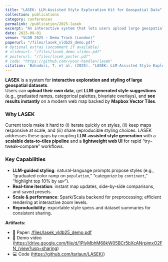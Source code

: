 ```yaml
---
title: "LASEK: LLM-Assisted Style Exploration Kit for Geospatial Data"
collection: publications
category: conferences
permalink: /publication/2025-lasek
excerpt: "An interactive system that lets users upload large geospatial datasets and rapidly explore, style, and compare layers—guided by LLM suggestions and powered by scalable vector tiles."
date: 2025-08-01
venue: "VLDB 2025 — Demo Track (London)"
paperurl: "/files/lasek_vldb25_demo.pdf"
# Optional extras (uncomment if available)
# slidesurl: "/files/lasek_demo_slides.pdf"
# posterurl: "/files/lasek_poster.pdf"
# code: "https://github.com/<your-handle>/lasek"
citation: 'Bahadori, T. et al. (2025). "LASEK: LLM-Assisted Style Exploration Kit for Geospatial Data." In Proceedings of VLDB 2025 (Demo Track).'
---
```


**LASEK** is a system for **interactive exploration and styling of large geospatial datasets**.  
Users can **upload their own data**, get **LLM-generated style suggestions** (e.g., graduated ramps, categorical palettes, bivariate overlays), and **see results instantly** on a modern web map backed by **Mapbox Vector Tiles**.

### Why LASEK
Current tools make it hard to (i) iterate quickly on styles, (ii) keep maps responsive at scale, and (iii) share reproducible styling choices. LASEK addresses these gaps by coupling **LLM-assisted style generation** with a **scalable data-to-tiles pipeline** and a **lightweight web UI** for rapid “try–tweak–compare” workflows.

### Key Capabilities
- **LLM-guided styling**: natural-language prompts propose styles (e.g., “graduated color ramp on `population`,” “categorize by `continent`,” “highlight top 10% by `GDP`”).
- **Real-time iteration**: instant map updates, side-by-side comparisons, and saved presets.
- **Scale & performance**: Spark/Scala backend for preprocessing; efficient rendering at interactive zoom levels.
- **Reproducibility**: exportable style specs and dataset summaries for consistent sharing.

**Artifacts:**  
- 📄 Paper: [/files/lasek_vldb25_demo.pdf](/files/lasek_vldb25_demo.pdf)  
- 🎥 Demo video (https://drive.google.com/file/d/1PIyMbhM68kW05BCr5bXcANrpjmxO2FN_/view?usp=sharing)
- 💻 Code (https://github.com/tarlaun/LASEK/)

